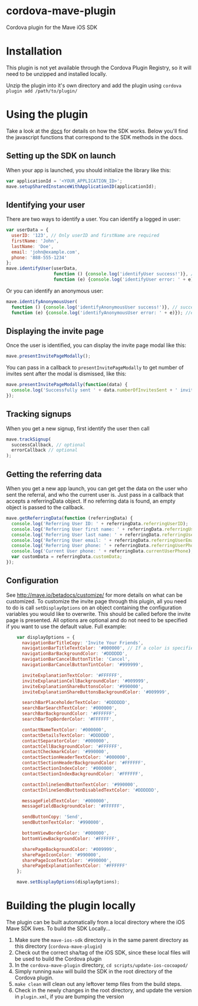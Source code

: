 # cordova-mave-plugin
Cordova plugin for the Mave iOS SDK

# Installation
This plugin is not yet available through the Cordova Plugin Registry, so it will need to be unzipped and installed locally.

Unzip the plugin into it's own directory and add the plugin using `cordova plugin add /path/to/plugin/`

# Using the plugin
Take a look at the [docs](http://mave.io/betadocs/integrate) for details on how the SDK works. Below you'll find the javascript functions that correspond to the SDK methods in the docs.

## Setting up the SDK on launch
When your app is launched, you should initialize the library like this:
```javascript
var applicationId = '<YOUR_APPLICATION_ID>';
mave.setupSharedInstanceWithApplicationID(applicationId);
```

## Identifying your user
There are two ways to identify a user. You can identify a logged in user:
```javascript
var userData = {
  userID: '123', // Only userID and firstName are required
  firstName: 'John',
  lastName: 'Doe',
  email: 'john@example.com',
  phone: '888-555-1234'
};
mave.identifyUser(userData,
                  function () {console.log('identifyUser success!')}, // success callback (optional)
                  function (e) {console.log('identifyUser error: ' + e)}); //error callback (optional)
```
Or you can identify an anonymous user:
```javascript
mave.identifyAnonymousUser(
  function () {console.log('identifyAnonymousUser success!')}, // success callback (optional)
  function (e) {console.log('identifyAnonymousUser error: ' + e)}); //error callback (optional)
```

## Displaying the invite page
Once the user is identified, you can display the invite page modal like this:
```javascript
mave.presentInvitePageModally();
```
You can pass in a callback to `presentInvitePageModally` to get number of invites sent after the modal is dismissed, like this:
```javascript
mave.presentInvitePageModally(function(data) {
  console.log('Successfully sent ' + data.numberOfInvitesSent + ' invites!');
});
```

## Tracking signups
When you get a new signup, first identify the user then call
```javascript
mave.trackSignup(
  successCallback, // optional
  errorCallback // optional
);
```

## Getting the referring data
When you get a new app launch, you can get get the data on the user who sent the referral, and who the current user is. Just pass in a callback that accepts a referringData object. If no referring data is found, an empty object is passed to the callback.
```javascript
mave.getReferringData(function (referringData) {
  console.log('Referring User ID: ' + referringData.referringUserID);
  console.log('Referring User first name: ' + referringData.referringUserFirstName);
  console.log('Referring User last name: ' + referringData.referringUserLastName);
  console.log('Referring User email: ' + referringData.referringUserEmail);
  console.log('Referring User phone: ' + referringData.referringUserPhone);
  console.log('Current User phone: ' + referringData.currentUserPhone);
  var customData = referringData.customData;
});
```

## Configuration
See http://mave.io/betadocs/customize/ for more details on what can be customized.
To customize the invite page through this plugin, all you need to do is call `setDisplayOptions` on an object containing the configuration variables you would like to overwrite. This should be called before the invite page is presented.
All options are optional and do not need to be specified if you want to use the default value. Full example:
```javascript
    var displayOptions = {
      navigationBarTitleCopy: 'Invite Your Friends',
      navigationBarTitleTextColor: '#000000', // If a color is specified, it must be in this hex value form
      navigationBarBackgroundColor: '#DDDDDD',
      navigationBarCancelButtonTitle: 'Cancel',
      navigationBarCancelButtonTintColor: '#999999',

      inviteExplanationTextColor: '#FFFFFF',
      inviteExplanationCellBackgroundColor: '#009999',
      inviteExplanationShareButtonsColor: '#990000',
      inviteExplanationShareButtonsBackgroundColor: '#009999',

      searchBarPlaceholderTextColor: '#DDDDDD',
      searchBarSearchTextColor: '#000000',
      searchBarBackgroundColor: '#FFFFFF',
      searchBarTopBorderColor: '#FFFFFF',

      contactNameTextColor: '#000000',
      contactDetailsTextColor: '#DDDDDD',
      contactSeparatorColor: '#000000',
      contactCellBackgroundColor: '#FFFFFF',
      contactCheckmarkColor: '#990000',
      contactSectionHeaderTextColor: '#000000',
      contactSectionHeaderBackgroundColor: '#FFFFFF',
      contactSectionIndexColor: '#000000',
      contactSectionIndexBackgroundColor: '#FFFFFF',

      contactInlineSendButtonTextColor: '#990000',
      contactInlineSendButtonDisabledTextColor: '#DDDDDD',

      messageFieldTextColor: '#000000',
      messageFieldBackgroundColor: '#FFFFFF',

      sendButtonCopy: 'Send',
      sendButtonTextColor: '#990000',

      bottomViewBorderColor: '#000000',
      bottomViewBackgroundColor: '#FFFFFF',

      sharePageBackgroundColor: '#009999',
      sharePageIconColor: '#990000',
      sharePageIconTextColor: '#990000',
      sharePageExplanationTextColor: '#FFFFFF'
    };

    mave.setDisplayOptions(displayOptions);
```

# Building the plugin locally
The plugin can be built automatically from a local directory where the iOS Mave SDK lives. To build the SDK Locally...

1. Make sure the `mave-ios-sdk` directory is in the same parent directory as this directory (`cordova-mave-plugin`)
2. Check out the correct sha/tag of the iOS SDK, since these local files will be used to build the Cordova plugin
3. In the `cordova-mave-plugin` directory, `cd scripts/update-ios-cocoapod/`
4. Simply running `make` will build the SDK in the root directory of the Cordova plugin.
5. `make clean` will clean out any leftover temp files from the build steps.
6. Check in the newly changes in the root directory, and update the version in `plugin.xml`, if you are bumping the version
